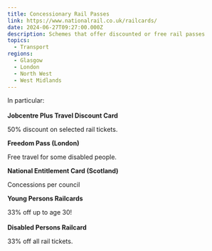 ```yaml
---
title: Concessionary Rail Passes
link: https://www.nationalrail.co.uk/railcards/
date: 2024-06-27T09:27:00.000Z
description: Schemes that offer discounted or free rail passes
topics:
  - Transport
regions:
  - Glasgow
  - London
  - North West
  - West Midlands
---
```

In particular:\
\
**Jobcentre Plus Travel Discount Card**

50% discount on selected rail tickets.

**Freedom Pass (London)**

Free travel for some disabled people.

**National Entitlement Card (Scotland)**

Concessions per council

**Young Persons Railcards**

33% off up to age 30!\
\
**Disabled Persons Railcard**

33% off all rail tickets.

